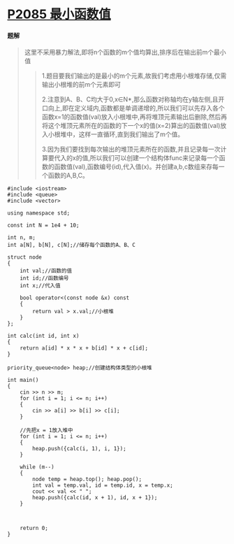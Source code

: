 # [P2085 最小函数值](https://www.luogu.com.cn/problem/P2085)
#### 题解
>这里不采用暴力解法,即将n个函数的m个值均算出,排序后在输出前m个最小值
>>1.题目要我们输出的是最小的m个元素,故我们考虑用小根堆存储,仅需输出小根堆的前m个元素即可
>>
>>2.注意到A、B、C均大于0,x∈N*,那么函数对称轴均在y轴左侧,且开口向上,即在定义域内,函数都是单调递增的,所以我们可以先存入各个函数x=1的函数值(val)放入小根堆中,再将堆顶元素输出后删除,然后再将这个堆顶元素所在的函数的下一个x的值(x=2)算出的函数值(val)放入小根堆中，这样一直循环,直到我们输出了m个值。
>>
>>3.因为我们要找到每次输出的堆顶元素所在的函数,并且记录每一次计算要代入的x的值,所以我们可以创建一个结构体func来记录每一个函数的函数值(val),函数编号(id),代入值(x)。并创建a,b,c数组来存每一个函数的A,B,C。

```
#include <iostream>
#include <queue>
#include <vector>

using namespace std;

const int N = 1e4 + 10;

int n, m;
int a[N], b[N], c[N];//储存每个函数的A、B、C

struct node
{
    int val;//函数的值
    int id;//函数编号
    int x;//代入值 

    bool operator<(const node &x) const
    {
        return val > x.val;//小根堆
    }
};

int calc(int id, int x)
{
    return a[id] * x * x + b[id] * x + c[id];
}

priority_queue<node> heap;//创建结构体类型的小根堆

int main()
{
    cin >> n >> m;
    for (int i = 1; i <= n; i++)
    {
        cin >> a[i] >> b[i] >> c[i];
    }

    //先把x = 1放入堆中
    for (int i = 1; i <= n; i++)
    {
        heap.push({calc(i, 1), i, 1});
    }

    while (m--)
    {
        node temp = heap.top(); heap.pop();
        int val = temp.val, id = temp.id, x = temp.x;
        cout << val << " ";
        heap.push({calc(id, x + 1), id, x + 1});
    }



    return 0;
}
```

